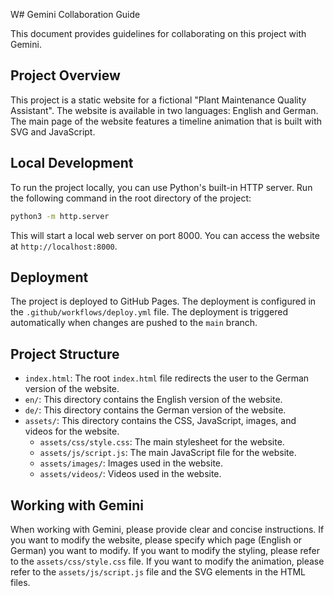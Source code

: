 W# Gemini Collaboration Guide

This document provides guidelines for collaborating on this project with Gemini.

## Project Overview

This project is a static website for a fictional "Plant Maintenance Quality Assistant".
The website is available in two languages: English and German.
The main page of the website features a timeline animation that is built with SVG and JavaScript.

## Local Development

To run the project locally, you can use Python's built-in HTTP server.
Run the following command in the root directory of the project:

```bash
python3 -m http.server
```

This will start a local web server on port 8000. You can access the website at `http://localhost:8000`.

## Deployment

The project is deployed to GitHub Pages. The deployment is configured in the `.github/workflows/deploy.yml` file.
The deployment is triggered automatically when changes are pushed to the `main` branch.

## Project Structure

- `index.html`: The root `index.html` file redirects the user to the German version of the website.
- `en/`: This directory contains the English version of the website.
- `de/`: This directory contains the German version of the website.
- `assets/`: This directory contains the CSS, JavaScript, images, and videos for the website.
  - `assets/css/style.css`: The main stylesheet for the website.
  - `assets/js/script.js`: The main JavaScript file for the website.
  - `assets/images/`: Images used in the website.
  - `assets/videos/`: Videos used in the website.

## Working with Gemini

When working with Gemini, please provide clear and concise instructions.
If you want to modify the website, please specify which page (English or German) you want to modify.
If you want to modify the styling, please refer to the `assets/css/style.css` file.
If you want to modify the animation, please refer to the `assets/js/script.js` file and the SVG elements in the HTML files.
